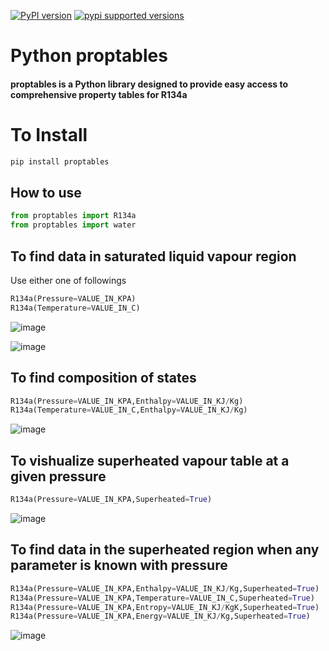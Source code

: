 [![PyPI version](https://badge.fury.io/py/proptables.svg)](https://badge.fury.io/py/proptables)
[![pypi supported versions](https://img.shields.io/pypi/pyversions/proptables.svg)](https://pypi.python.org/pypi/proptables)
# Python proptables
#### proptables is a Python library designed to provide easy access to comprehensive property tables for R134a 

# To Install
```bash
pip install proptables
```
## How to use
```python
from proptables import R134a
from proptables import water
```

## To find data in saturated liquid vapour region

Use either one of followings
```python
R134a(Pressure=VALUE_IN_KPA)
R134a(Temperature=VALUE_IN_C)
```    
![image](https://github.com/Buddhi19/PropertyTables_Python/assets/119914594/93dc1dd8-5267-4a0b-9c6f-f22196a409c3)

![image](https://github.com/Buddhi19/PropertyTables_Python/assets/119914594/e3fa0006-7f3f-4e03-a568-433b606ec995)

## To find composition of states

```python
R134a(Pressure=VALUE_IN_KPA,Enthalpy=VALUE_IN_KJ/Kg)
R134a(Temperature=VALUE_IN_C,Enthalpy=VALUE_IN_KJ/Kg)
```
![image](https://github.com/Buddhi19/PropertyTables_Python/assets/119914594/b3bad57e-440c-444a-91e1-baa589d78c7a)

## To vishualize superheated vapour table at a given pressure

```python
R134a(Pressure=VALUE_IN_KPA,Superheated=True)
```
![image](https://github.com/Buddhi19/PropertyTables_Python/assets/119914594/f4661274-5347-4b81-a45d-090725f95cfb)

## To find data in the superheated region when any parameter is known with pressure

```python
R134a(Pressure=VALUE_IN_KPA,Enthalpy=VALUE_IN_KJ/Kg,Superheated=True)
R134a(Pressure=VALUE_IN_KPA,Temperature=VALUE_IN_C,Superheated=True)
R134a(Pressure=VALUE_IN_KPA,Entropy=VALUE_IN_KJ/KgK,Superheated=True)
R134a(Pressure=VALUE_IN_KPA,Energy=VALUE_IN_KJ/Kg,Superheated=True)
```

![image](https://github.com/Buddhi19/PropertyTables_Python/assets/119914594/1bd85362-5324-492f-8a74-f58bcb8fcb8d)

